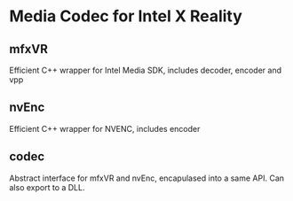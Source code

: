 # Media Codec for Intel X Reality

## mfxVR
Efficient C++ wrapper for Intel Media SDK, includes decoder, encoder and vpp

## nvEnc
Efficient C++ wrapper for NVENC, includes encoder

## codec
Abstract interface for mfxVR and nvEnc, encapulased into a same API. Can also export to a DLL.